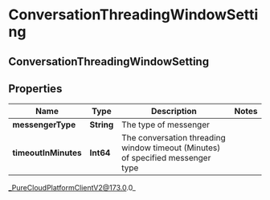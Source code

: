 # ConversationThreadingWindowSetting

## ConversationThreadingWindowSetting

## Properties

|Name | Type | Description | Notes|
|------------ | ------------- | ------------- | -------------|
| **messengerType** | **String** | The type of messenger | |
| **timeoutInMinutes** | **Int64** | The conversation threading window timeout (Minutes) of specified messenger type | |



_PureCloudPlatformClientV2@173.0.0_
